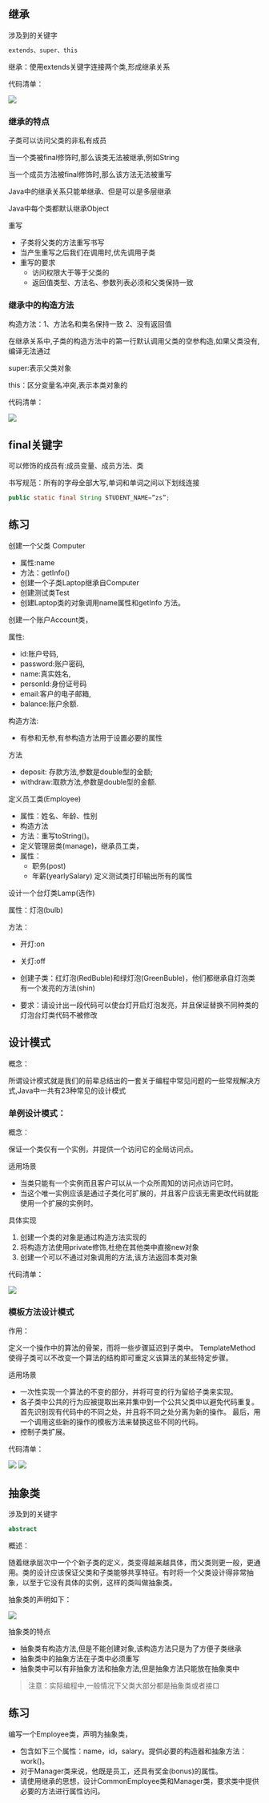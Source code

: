 

## 继承

涉及到的关键字

```java
extends、super、this
```

继承：使用extends关键字连接两个类,形成继承关系

代码清单：

![](_v_images/20190310171039600_25390.png)

### 继承的特点

子类可以访问父类的非私有成员

当一个类被final修饰时,那么该类无法被继承,例如String

当一个成员方法被final修饰时,那么该方法无法被重写

Java中的继承关系只能单继承、但是可以是多层继承

Java中每个类都默认继承Object

重写

- 子类将父类的方法重写书写
- 当产生重写之后我们在调用时,优先调用子类
- 重写的要求
    - 访问权限大于等于父类的
    - 返回值类型、方法名、参数列表必须和父类保持一致

### 继承中的构造方法

构造方法：1、方法名和类名保持一致	2、没有返回值

在继承关系中,子类的构造方法中的第一行默认调用父类的空参构造,如果父类没有,编译无法通过

super:表示父类对象

this：区分变量名冲突,表示本类对象的

代码清单：

![](_v_images/20190310171437438_15128.png)

## final关键字

可以修饰的成员有:成员变量、成员方法、类

书写规范：所有的字母全部大写,单词和单词之间以下划线连接
```java
public static final String STUDENT_NAME=”zs”;
```

## 练习

创建一个父类 Computer

- 属性:name
- 方法：getInfo()
- 创建一个子类Laptop继承自Computer
- 创建测试类Test
- 创建Laptop类的对象调用name属性和getInfo 方法。

创建一个账户Account类，

属性:

- id:账户号码,
- password:账户密码,
- name:真实姓名,
- personId:身份证号码
- email:客户的电子邮箱,
- balance:账户余额.

构造方法:

- 有参和无参,有参构造方法用于设置必要的属性

方法

- deposit: 存款方法,参数是double型的金额;
- withdraw:取款方法,参数是double型的金额.

定义员工类(Employee)

- 属性：姓名、年龄、性别
- 构造方法
- 方法：重写toString()。
- 定义管理层类(manage)，继承员工类，
- 属性：
    - 职务(post)
    - 年薪(yearlySalary)        定义测试类打印输出所有的属性


设计一个台灯类Lamp(选作)

属性：灯泡(bulb)

方法：

- 开灯:on
- 关灯:off

- 创建子类：红灯泡(RedBuble)和绿灯泡(GreenBuble)，他们都继承自灯泡类有一个发亮的方法(shin)
- 要求：请设计出一段代码可以使台灯开启灯泡发亮，并且保证替换不同种类的灯泡台灯类代码不被修改

## 设计模式

概念：

所谓设计模式就是我们的前辈总结出的一套关于编程中常见问题的一些常规解决方式,Java中一共有23种常见的设计模式

### 单例设计模式：

概念：

保证一个类仅有一个实例，并提供一个访问它的全局访问点。

适用场景

- 当类只能有一个实例而且客户可以从一个众所周知的访问点访问它时。
- 当这个唯一实例应该是通过子类化可扩展的，并且客户应该无需更改代码就能使用一个扩展的实例时。

具体实现

1. 创建一个类的对象是通过构造方法实现的
2. 将构造方法使用private修饰,杜绝在其他类中直接new对象
3. 创建一个可以不通过对象调用的方法,该方法返回本类对象

代码清单：

![](_v_images/20190310172315726_18311.png)



### 模板方法设计模式

作用：

定义一个操作中的算法的骨架，而将一些步骤延迟到子类中。 TemplateMethod使得子类可以不改变一个算法的结构即可重定义该算法的某些特定步骤。

适用场景

- 一次性实现一个算法的不变的部分，并将可变的行为留给子类来实现。
- 各子类中公共的行为应被提取出来并集中到一个公共父类中以避免代码重复。首先识别现有代码中的不同之处，并且将不同之处分离为新的操作。 最后，用一个调用这些新的操作的模板方法来替换这些不同的代码。
- 控制子类扩展。

代码清单：

![](_v_images/20190310172423364_28964.png)
![](_v_images/20190310172432037_9530.png)

## 抽象类

涉及到的关键字

```java
abstract
```

概述：

随着继承层次中一个个新子类的定义，类变得越来越具体，而父类则更一般，更通用。类的设计应该保证父类和子类能够共享特征。有时将一个父类设计得非常抽象，以至于它没有具体的实例，这样的类叫做抽象类。

抽象类的声明如下：

![](_v_images/20190310172549980_23841.png)

抽象类的特点

- 抽象类有构造方法,但是不能创建对象,该构造方法只是为了方便子类继承
- 抽象类中的抽象方法在子类中必须重写
- 抽象类中可以有非抽象方法和抽象方法,但是抽象方法只能放在抽象类中

> 注意：实际编程中,一般情况下父类大部分都是抽象类或者接口

## 练习

编写一个Employee类，声明为抽象类，

- 包含如下三个属性：name，id，salary。提供必要的构造器和抽象方法：work()。
- 对于Manager类来说，他既是员工，还具有奖金(bonus)的属性。
- 请使用继承的思想，设计CommonEmployee类和Manager类，要求类中提供必要的方法进行属性访问。

